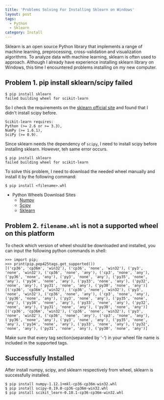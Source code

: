 ```yaml
---
title: 'Problems Solving For Installing Sklearn on Windows'
layout: post
tags:
  - Python
  - Sklearn
category: Install
---
```


Sklearn is an open source Python library that implements a range of machine learning, preprocessing, cross-validation and visualization algorithms.   To analyze data with machine learning, sklearn is often used to approach.   Although I already have experience installing sklearn library on Windows, this time I encountered problems installing on my new computer.

<!--more-->

## Problem 1. pip install sklearn/scipy failed
```shell=
$ pip install sklearn
failed building wheel for scikit-learn
```
So I check the requirements on the [sklearn official site](http://scikit-learn.org/stable/install.html) and found that I didn't install scipy before.
```
Scikit-learn requires:
Python (>= 2.6 or >= 3.3),
NumPy (>= 1.6.1),
SciPy (>= 0.9).
```
Since sklearn needs the dependency of `scipy`, I need to install scipy before installing sklearn. However, teh same error occurs.
```shell=
$ pip install sklearn
failed building wheel for scikit-learn
```
To solve this problem, I need to download the needed wheel manually and install it by the following command:
```shell=
$ pip install <filename>.whl
```

- Python Wheels Download Sites
    - [Numpy](http://www.lfd.uci.edu/~gohlke/pythonlibs/#numpy)
    - [Scipy](http://www.lfd.uci.edu/~gohlke/pythonlibs/#scipy)
    - [Sklearn](http://www.lfd.uci.edu/~gohlke/pythonlibs/#scikit-learn)

## Problem 2. `filename.whl` is not a supported wheel on this platform

To check which version of wheel should be downloaded and installed, you can input the following python commands in shell:
```sh=
>>> import pip;
>>> print(pip.pep425tags.get_supported())
[('cp36', 'cp36m', 'win32'), ('cp36', 'none', 'win32'), ('py3', 'none', 'win32'), ('cp36', 'none', 'any'), ('cp3', 'none', 'any'), ('py36', 'none', 'any'), ('py3', 'none', 'any'), ('py35', 'none', 'any'), ('py34', 'none', 'any'), ('py33', 'none', 'any'), ('py32', 'none', 'any'), ('py31', 'none', 'any'), ('py30', 'none', 'any')][('cp36', 'cp36m', 'win32'), ('cp36', 'none', 'win32'), ('py3', 'none', 'win32'), ('cp36', 'none', 'any'), ('cp3', 'none', 'any'), ('py36', 'none', 'any'), ('py3', 'none', 'any'), ('py35', 'none', 'any'), ('py34', 'none', 'any'), ('py33', 'none', 'any'), ('py32', 'none', 'any'), ('py31', 'none', 'any'), ('py30', 'none', 'any')][('cp36', 'cp36m', 'win32'), ('cp36', 'none', 'win32'), ('py3', 'none', 'win32'), ('cp36', 'none', 'any'), ('cp3', 'none', 'any'), ('py36', 'none', 'any'), ('py3', 'none', 'any'), ('py35', 'none', 'any'), ('py34', 'none', 'any'), ('py33', 'none', 'any'), ('py32', 'none', 'any'), ('py31', 'none', 'any'), ('py30', 'none', 'any')]
```

Make sure that every tag section(separated by '-') in your wheel file name is included in the supported tags.

## Successfully Installed

After install numpy, scipy, and sklearn respectively from wheel, sklearn is successfully installed.
```shell=
$ pip install numpy-1.12.1+mkl-cp36-cp36m-win32.whl
$ pip install scipy-0.19.0-cp36-cp36m-win32.whl
$ pip install scikit_learn-0.18.1-cp36-cp36m-win32.whl
```
